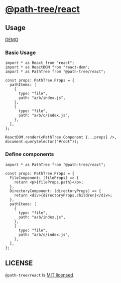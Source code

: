 # [@path-tree/react](https://github.com/Himenon/path-tree/tree/master/packages/react)

## Usage

[DEMO](https://codesandbox.io/s/react-path-tree-demo-khbxc)

### Basic Usage

```tsx
import * as React from "react";
import * as ReactDOM from "react-dom";
import * as PathTree from "@path-tree/react";

const props: PathTree.Props = {
  pathItems: [
    {
      type: "file",
      path: "a/b/index.js",
    },
    {
      type: "file",
      path: "a/b/c/index.js",
    },
  ],
};

ReactDOM.render(<PathTree.Component {...props} />, document.querySelector("#root"));
```

### Define components

```tsx
import * as PathTree from "@path-tree/react";

const props: PathTree.Props = {
  FileComponent: (fileProps) => {
    return <p>{fileProps.path}</p>;
  },
  DirectoryComponent: (directoryProps) => {
    return <div>{directoryProps.children}</div>;
  },
  pathItems: [
    {
      type: "file",
      path: "a/b/index.js",
    },
    {
      type: "file",
      path: "a/b/c/index.js",
    },
  ],
};
```

## LICENSE

`@path-tree/react` is [MIT licensed](./LICENSE).
